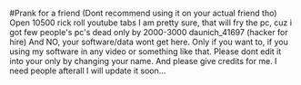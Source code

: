 #Prank for a friend (Dont recommend using it on your actual friend tho)
Open 10500 rick roll youtube tabs
I am pretty sure, that will fry the pc, cuz i got few people's pc's dead only by 2000-3000
daunich_41697 (hacker for hire)
And NO, your software/data wont get here. Only if you want to, if you using my software in any video or something like that. 
Please dont edit it into your only by changing your name. And please give credits for me. I need people afterall
I will update it soon...
